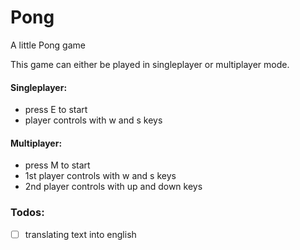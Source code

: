 # Pong
A little Pong game

This game can either be played in singleplayer or multiplayer mode.

#### Singleplayer:
- press E to start
- player controls with w and s keys

#### Multiplayer:
- press M to start
- 1st player controls with w and s keys
- 2nd player controls with up and down keys


### Todos:
- [ ] translating text into english
